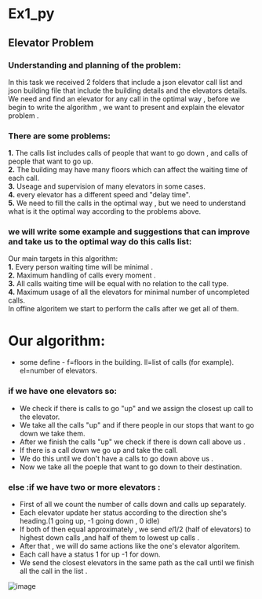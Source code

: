 # Ex1_py
## Elevator Problem
### Understanding and planning of the problem: 
In this task we received 2 folders that include a json elevator call list and json building file that include the building details and the elevators details. <br />
We need  and find an elevator for any call in the optimal way , before we begin to write the algorithm , we want to present and explain the elevator problem .
### There are some problems:
**1.** The calls list includes calls of people that want to go down , and calls of people that want to go up. <br />
**2.** The building may have many floors which can affect the waiting time of each call.<br />
**3.** Useage and supervision of many elevators in some cases. <br />
**4.** every elevator has a different speed and "delay time". <br />
**5.** We need to fill the calls in the optimal way , but we need to understand what is it the optimal way according to the problems above.
### we will write some example and suggestions that can improve and take us to the optimal way do this calls list:
Our main targets in this algorithm: <br />
**1.** Every person waiting time will be minimal . <br />
**2.** Maximum handling of calls every moment . <br />
**3.** All calls waiting time will be equal with no relation to the call type. <br />
**4.** Maximum usage of all the elevators for minimal number of uncompleted calls. <br />
 In offine algoritem we start to perform the calls after we get all of them.
 # Our algorithm:
 * some define - f=floors in the building.
                 ll=list of calls (for example).
                 el=number of elevators.
 ### if we have one elevators so:
 * We check if there is calls to go "up" and we assign the closest up call to the elevator.
 * We take all the calls "up" and if there people in our stops that want to go down we take them.
 * After we finish the calls "up" we check if there is down call above us .
 * If there is a call down we go up and take the call.
 * We do this until we don't have a calls to go down above us .
 * Now we take all the poeple that want to go down to their destination.
 ### else :if we have two or more elevators :
 * First of all we count the number of calls down and calls up separately.
 * Each elevator update her status according to the direction she's heading.(1 going up, -1 going down , 0 idle)
 * If both of then equal approximately , we send *el*1/2 (half of elevators) to highest down calls ,and half of them to lowest up calls .
 * After that , we will do same actions like the one's elevator algoritem.
 * Each call have a status 1 for up -1 for down.
 * We send the closest elevators in the same path as the call until we finish all the call in the list .


![image](https://user-images.githubusercontent.com/93033782/142488509-7c506edf-ade8-4f65-b2f2-cde6cb69d74d.png)
